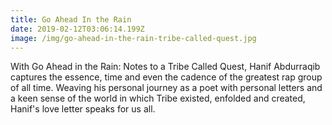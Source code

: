 ```yaml
---
title: Go Ahead In the Rain
date: 2019-02-12T03:06:14.199Z
image: /img/go-ahead-in-the-rain-tribe-called-quest.jpg
---
```

With Go Ahead in the Rain: Notes to a Tribe Called Quest, Hanif Abdurraqib captures the essence, time and even the cadence of the greatest rap group of all time. Weaving his personal journey as a poet with personal letters and a keen sense of the world in which Tribe existed, enfolded and created, Hanif's love letter speaks for us all.
